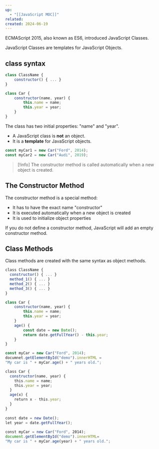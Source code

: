 ```yaml
---
up:
  - "[[JavaScript MOC]]"
related: 
created: 2024-06-19
---
```


ECMAScript 2015, also known as ES6, introduced JavaScript Classes.

JavaScript Classes are templates for JavaScript Objects.

## class syntax
```js
class ClassName {
	constructor() { ... }
}
```

```js
class Car {
	constructor(name, year) {
		this.name = name;
		this.year = year;
	}
}
```

The class has two initial properties: "name" and "year".

- A JavaScript class is **not** an object.
- It is a **template** for JavaScript objects.

```js
const myCar1 = new Car("Ford", 2014);
const myCar2 = new Car("Audi", 2019);
```

> [!info]
> The constructor method is called automatically when a new object is created.

## The Constructor Method
The constructor method is a special method:

- It has to have the exact name "constructor"
- It is executed automatically when a new object is created
- It is used to initialize object properties

If you do not define a constructor method, JavaScript will add an empty constructor method.

## Class Methods
Class methods are created with the same syntax as object methods.
```js
class ClassName {  
  constructor() { ... }  
  method_1() { ... }  
  method_2() { ... }  
  method_3() { ... }  
}
```

```js
class Car {
	constructor(name, year) {
		this.name = name;
		this.year = year;
	}
	age() {
		const date = new Date();
		return date.getFullYear() - this.year;
	}
}

const myCar = new Car("Ford", 2014);
documnet.getElementById("demo").innerHTML =
"My car is " + myCar.age() + " years old.";
```

```js
class Car {  
  constructor(name, year) {  
    this.name = name;  
    this.year = year;  
  }  
  age(x) {  
    return x - this.year;  
  }  
}  
  
const date = new Date();  
let year = date.getFullYear();  
  
const myCar = new Car("Ford", 2014);  
document.getElementById("demo").innerHTML=  
"My car is " + myCar.age(year) + " years old.";
```